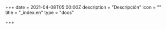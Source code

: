 +++
date = 2021-04-08T05:00:00Z
description = "Descripción"
icon = ""
title = "_index.en"
type = "docs"

+++

